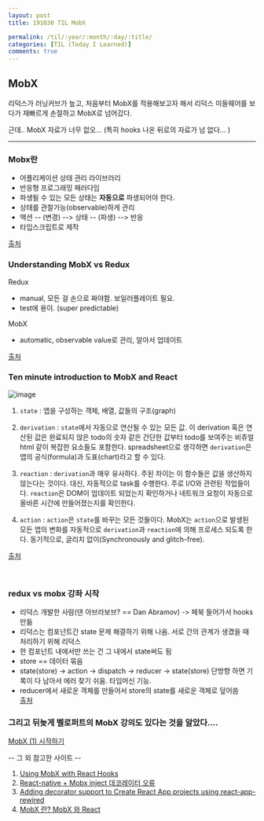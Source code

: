 ```yaml
---
layout: post
title: 191030 TIL MobX

permalink: /til/:year/:month/:day/:title/
categories: [TIL (Today I Learned)]
comments: true
---
```


## MobX ##

리덕스가 러닝커브가 높고, 처음부터 MobX를 적용해보고자 해서 리덕스 미들웨어를 보다가 재빠르게 손절하고 MobX로 넘어갔다. 

근데.. MobX 자료가 너무 없오... (특히 hooks 나온 뒤로의 자료가 넘 없다... )

<hr /> 

### Mobx란 
- 어플리케이션 상태 관리 라이브러리
- 반응형 프로그래밍 패러다임
- 파생될 수 있는 모든 상태는 **자동으로** 파생되어야 한다. 
- 상태를 관찰가능(observable)하게 관리  
- 액션 -- (변경) --> 상태 -- (파생) --> 반응 
- 타입스크립트로 제작

[출처](https://www.youtube.com/watch?v=4yUgM7SaYUU)

### Understanding MobX vs Redux

Redux 
- manual, 모든 걸 손으로 짜야함. 보일러플레이트 필요. 
- test에 용이. (super predictable)

MobX
- automatic, observable value로 관리, 알아서 업데이트

[출처](https://www.youtube.com/watch?v=83v8cdvGfeA)

### Ten minute introduction to MobX and React  

![image](https://user-images.githubusercontent.com/40848630/67825122-a7352200-fb0b-11e9-91a5-840198fc2280.png)  
  
1. `state` : 앱을 구성하는 객체, 배열, 값들의 구조(graph)   

2. `derivation` : `state`에서 자동으로 연산될 수 있는 모든 값. 이 derivation 혹은 연산된 값은 완료되지 않은 todo의 숫자 같은 
간단한 값부터 todo를 보여주는 비쥬얼 html 같이 복잡한 요소들도 포함한다. spreadsheet으로 생각하면 `derivation`은 앱의 공식(formula)과
도표(chart)라고 할 수 있다.    

3. `reaction` : `derivation`과 매우 유사하다. 주된 차이는 이 함수들은 값을 생산하지 않는다는 것이다. 대신, 자동적으로 task를 
수행한다. 주로 I/O와 관련된 작업들이다. `reaction`은 DOM이 업데이트 되었는지 확인하거나 네트워크 요청이 자동으로 올바른 시간에 만들어졌는지를 
확인한다.    

4. `action` : `action`은 `state`를 바꾸는 모든 것들이다. MobX는 `action`으로 발생된 모든 앱의 변화를 자동적으로 
`derivation`과 `reaction`에 의해 프로세스 되도록 한다. 동기적으로, 글리치 없이(Synchronously and glitch-free). 
    
[출처](https://mobx.js.org/getting-started)


<br/>

### redux vs mobx 강좌 시작 
- 리덕스 개발한 사람(댄 아브라보브? == Dan Abramov) -> 페북 들어가서 hooks 만듦 
- 리덕스는 컴포넌트간 state 문제 해결하기 위해 나옴. 서로 간의 관계가 생겼을 때 처리하기 위해 리덕스 
- 한 컴포넌트 내에서만 쓰는 건 그 내에서 state써도 됨 
- store == 데이터 묶음 
- state(store) -> action -> dispatch -> reducer -> state(store) 단방향 하면 기록이 다 남아서 에러 찾기 쉬움. 타임머신 기능.
- reducer에서 새로운 객체를 만들어서 store의 state를 새로운 객체로 덮어씀   
[출처](https://www.youtube.com/watch?v=hzkYAUcWwv4)

### 그리고 뒤늦게 벨로퍼트의 MobX 강의도 있다는 것을 알았다.... 

[MobX (1) 시작하기](https://velog.io/@velopert/begin-mobx)

-- 그 외 참고한 사이트 --
1. [Using MobX with React Hooks](https://dev.to/ryands17/using-mobx-with-react-hooks-52h5?utm_source=dormosheio&utm_campaign=dormosheio)
2. [React-native + Mobx inject 데코레이터 오류](https://jsdev.kr/t/react-native-mobx-inject/4658)
3. [Adding decorator support to Create React App projects using react-app-rewired](https://medium.com/@michielsikma/adding-decorator-support-to-create-react-app-projects-using-react-app-rewired-df48e7ffd636)
4. [MobX 란? MobX 와 React](https://byseop.netlify.com/hello-mobx/)

